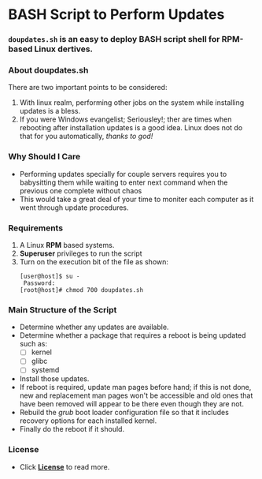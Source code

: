 # BASH Script to Perform Updates
### `doupdates.sh` is an easy to deploy BASH script shell for RPM-based Linux dertives.

### About doupdates.sh
There are two important points to be considered:
1. With linux realm, performing other jobs on the system while installing updates is a bless.
2. If you were Windows evangelist; Seriousley!; ther are times when rebooting after installation updates is a good idea.
Linux does not do that for you automatically, _thanks to god!_

### Why Should I Care
- Performing updates specially for couple servers requires you to babysitting them while waiting to enter next command when the previous one complete without chaos  
- This would take a great deal of your time to moniter each computer as it went through update procedures.

### Requirements
1. A Linux **RPM** based systems.
2. **Superuser** privileges to run the script
3. Turn on the execution bit of the file as shown:
	```
	[user@host]$ su -
	 Password:
	[root@host]# chmod 700 doupdates.sh
	```

### Main Structure of the Script 
- Determine whether any updates are available.
- Determine whether a package that requires a reboot is being updated such as:
	- [ ] kernel
	- [ ] glibc
	- [ ] systemd
- Install those updates.
- If reboot is required, update man pages before hand; if this is not done, new and replacement man pages won't be accessible and old ones that have been removed will appear to be there even though they are not.
- Rebuild the _grub_ boot loader configuration file so that it includes recovery options for each installed kernel.
- Finally do the reboot if it should.

### License
- Click [**License**](https://raw.githubusercontent.com/Sennacheribest/DoUpdateBashProject/main/LICENSE) to read more. 
